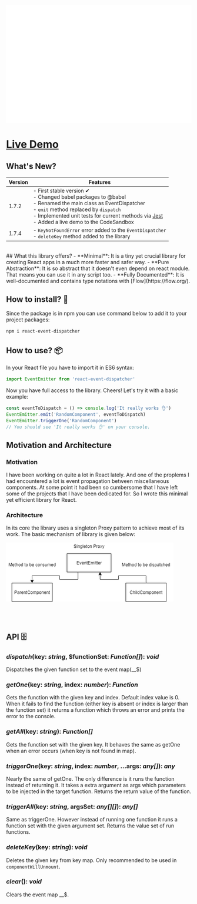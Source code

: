 <div align="center">
	<br>
        <img src="./header.svg" width="800" height="320">
	<br>
</div>

# [Live Demo](https://codesandbox.io/s/crazy-mahavira-miooz?file=/package.json)

## What's New?
Version | Features
------------ | -------------
1.7.2 | - First stable version ✔ <br> - Changed babel packages to @babel<br> - Renamed the main class as EventDispatcher<br> - ```emit``` method replaced by ```dispatch```<br> - Implemented unit tests for current methods via [Jest](https://jestjs.io/)<br> - Added a live demo to the CodeSandbox
1.7.4 | - ```KeyNotFoundError``` error added to the ```EventDispatcher```<br> - ```deleteKey``` method added to the library

<br>
## What this library offers?
- **Minimal**: It is a tiny yet crucial library for creating React apps in a much more faster and safer way.
- **Pure Abstraction**: It is so abstract that it doesn't even depend on react module. That means you can use it in any script too.
- **Fully Documented**: It is well-documented and contains type notations with [Flow](https://flow.org/).

## How to install? 🚀
Since the package is in npm you can use command below to add it to your project packages:

``` bash
npm i react-event-dispatcher
```

## How to use? 📦
In your React file you have to import it in ES6 syntax:

``` js
import EventEmitter from 'react-event-dispatcher'
```

Now you have full access to the library. Cheers! Let's try it with a basic example:
``` js
const eventToDispatch = () => console.log('It really works 👌')
EventEmitter.emit('RandomComponent', eventToDispatch)
EventEmitter.triggerOne('RandomComponent')
// You should see 'It really works 👌' on your console.
```

## Motivation and Architecture
### Motivation
I have been working on quite a lot in React lately. And one of the proplems I had encountered a lot is event propagation between miscellaneous components. At some point it had been so cumbersome that I have left some of the projects that I have been dedicated for. So I wrote this minimal yet efficient library for React.

### Architecture
In its core the library uses a singleton Proxy pattern to achieve most of its work. The basic mechanism of library is given below:

<img src="event-emitter-architecture-schema.png">

</br></br>

## API 🗄️
### ***dispatch***(key: *string*, $functionSet: *Function[]*): *void*
Dispatches the given function set to the event map(__$)

### ***getOne***(key: *string*, index: *number*): *Function*
Gets the function with the given key and index. Default index value is 0. When it fails to find the function (either key is absent or index is larger than the function set) it returns a function which throws an error and prints the error to the console.

### ***getAll***(key: *string*): *Function[]*
Gets the function set with the given key. It behaves the same as getOne when an error occurs (when key is not found in map).

### ***triggerOne***(key: *string*, index: *number*, ...args: *any[]*): *any*
Nearly the same of getOne. The only difference is it runs the function instead of returning it. It takes a extra argument as args which parameters to be injected in the target function. Returns the return value of the function.

### ***triggerAll***(key: *string*, argsSet: *any[][]*): *any[]*
Same as triggerOne. However instead of running one function it runs a function set with the given argument set. Returns the value set of run functions.

### ***deleteKey***(key: *string*): *void*
Deletes the given key from key map. Only recommended to be used in ```componentWillUnmount```.

### ***clear***(): *void*
Clears the event map __$.